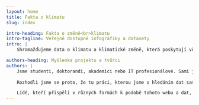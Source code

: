 ```yaml
---
layout: home
title: Fakta o klimatu
slug: index

intro-heading: Fakta o změně<br>klimatu
intro-tagline: Veřejně dostupné infografiky a datasety
intro: |
    Shromažďujeme data o klimatu a klimatické změně, která poskytují vědecké instituce (ČHMÚ, NASA, Eurostat a jiné) a zpracováváme z nich grafy a infografiky pro další použití.

authors-heading: Myšlenka projektu a tvůrci
authors: |
    Jsme studenti, doktorandi, akademici nebo IT profesionálové. Sami jsme si zkusili vyhledat data o teplotě či emisích, najít určité informace v mnohasetstránkových zprávách IPCC nebo původních článcích. Jde to, ale musíte umět dobře anglicky, musíte si dohledávat spoustu souvislostí a stojí to spoustu času.
    
    Rozhodli jsme se proto, že tu práci, kterou jsme s hledáním dat sami měli, ostatním ušetříme -- zpracujeme infografiky, dáme odkazy na původní data i naše zpracované datasety na jedno místo a doplníme základní souvislosti. A dáme je k dispozici všem, pro koho budou užitečné. Doufáme, že se postupně tyto informace dostanou ke všem, kterých se změny klimatu týkají. Tedy ke všem.

    Lidé, kteří přispěli v různých formách k podobě tohoto webu a dat, které na něm vidíte: Ondráš Přibyla, Martin Ukrop, Marek Lahoda, Martin crysman Zahradník, Kristína Zákopčanová, Jeňa Krčál, Petr Novotný, Daniel Rychlý, Jan Drábek, Marko Řeháček a další.
---
```


